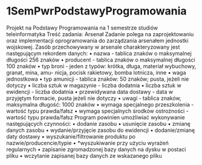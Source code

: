 # 1SemPwrPodstawyProgramowania
Projekt na Podstawy Programowania  na 1 semestrze studiów teleinformatyka
Treść zadania:
Arsenał
Zadanie polega na zaprojektowaniu oraz implementacji oprogramowania do zarządzania
arsenałem jednostki wojskowej. Zasób przechowywany w arsenale charakteryzowany jest
następującym rekordem danych:
• nazwa - tablica znaków o maksymalnej długości 256 znaków
• producent - tablica znaków o maksymalnej długości 100 znaków
• typ broni - jeden z typów: krótka, długa, materiał wybuchowy, granat, mina, amu-
nicja, pocisk rakietowy, bomba lotnicza, inne
• waga jednostkowa
• typ amunicji - tablica znaków: 50 znaków; pusta, jeżeli nie dotyczy
• liczba sztuk w magazynie - liczba dodatnia
• liczba sztuk w ewidencji - liczba dodatnia
• przewidywana data dostawy - data w przyjętym formacie, pusta jeżeli nie dotyczy
• uwagi - tablica znaków, maksymalna długość: 1000 znaków
• wymaga specjalnego przeszkolenia - wartość typu prawda/fałsz
• wymaga specjalnych środków ostrożności - wartość typu prawda/fałsz
Program powinien umożliwiać wykonywanie następujących czynności:
• dodanie zasobu
• usunięcie zasobu
• zmianę danych zasobu
• wydanie/przyjęcie zasobu do ewidencji
• dodanie/zmianę daty dostawy
• wyszukanie/filtrowanie produktu po nazwie/producencie/typie
• *wyszukiwanie przy użyciu wyrażeń regularnych
• zapisanie zgromadzonej bazy danych na dysku w postaci pliku
• wczytanie zapisanej bazy danych ze wskazanego pliku

